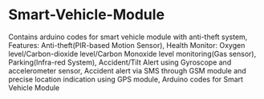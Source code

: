 # Smart-Vehicle-Module 
Contains arduino codes for smart vehicle module with anti-theft system, Features: Anti-theft(PIR-based Motion Sensor), Health Monitor: Oxygen level/Carbon-dioxide level/Carbon Monoxide level monitoring(Gas sensor), Parking(Infra-red System), Accident/Tilt Alert using Gyroscope and accelerometer sensor, Accident alert via SMS through GSM module and precise location indication using GPS module, Arduino codes for Smart Vehicle Module
